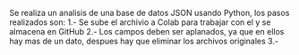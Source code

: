 Se realiza un analisis de una base de datos JSON usando Python, los pasos realizados son:
1.- Se sube el archivio a Colab para trabajar con el y se almacena en GitHub
2.- Los campos deben ser aplanados, ya que en ellos hay mas de un dato, despues hay que eliminar los archivos originales
3.- 
